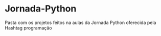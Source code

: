 # Jornada-Python
 Pasta com os projetos feitos na aulas da Jornada Python oferecida pela Hashtag programação
